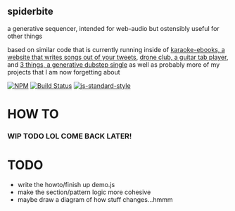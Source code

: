 spiderbite
----------------

a generative sequencer, intended for web-audio but ostensibly useful for other things

based on similar code that is currently running inside of [karaoke-ebooks, a website that writes songs out of your tweets](http://karaoke-ebooks.party), [drone club, a guitar tab player](http://droneclub.club), and [3 things, a generative dubstep single](https://coledubs.itch.io/blzrs-3-things) as well as probably more of my projects that I am now forgetting about

[![NPM](https://nodei.co/npm/spiderbite.png)](https://nodei.co/npm/spiderbite/)
[![Build Status](https://secure.travis-ci.org/coleww/spiderbite.png)](http://travis-ci.org/coleww/spiderbite)
[![js-standard-style](https://img.shields.io/badge/code%20style-standard-brightgreen.svg?style=flat)](https://github.com/feross/standard)

# HOW TO

### WIP TODO LOL COME BACK LATER!

# TODO

- write the howto/finish up demo.js
- make the section/pattern logic more cohesive
- maybe draw a diagram of how stuff changes...hmmm